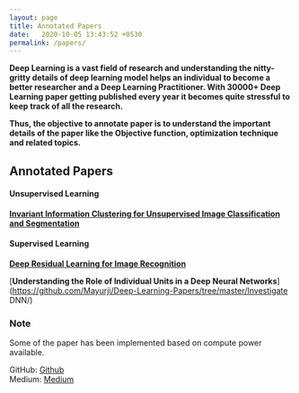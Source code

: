 ```yaml
---
layout: page
title: Annotated Papers
date:   2020-10-05 13:43:52 +0530
permalink: /papers/
---
```


**Deep Learning is a vast field of research and understanding the nitty-gritty details of
deep learning model helps an individual to become a better researcher and a Deep Learning Practitioner.
With 30000+ Deep Learning paper getting published every year it becomes quite stressful to keep track of
all the research.**

**Thus, the objective to annotate paper is to understand the important details of the paper like the Objective function,
optimization technique and related topics.**

## **Annotated Papers**

#### **Unsupervised Learning**

[**Invariant Information Clustering for Unsupervised Image Classification and Segmentation**](https://github.com/Mayurji/Deep-Learning-Papers/tree/master/Invariant%20Information%20Clustering) 

#### **Supervised Learning**

[**Deep Residual Learning for Image Recognition**](https://github.com/Mayurji/Deep-Learning-Papers/tree/master/Resnet) 

[**Understanding the Role of Individual Units in a Deep Neural Networks**](https://github.com/Mayurji/Deep-Learning-Papers/tree/master/Investigate DNN/)

### Note

Some of the paper has been implemented based on compute power available.

GitHub: [Github](https://github.com/mayurji) \
Medium: [Medium](https://medium.com/@mayur87545)

[Github]: https://github.com/mayurji
